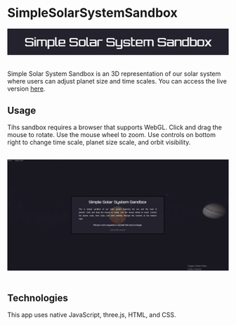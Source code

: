 # SimpleSolarSystemSandbox

<div align="center">
   <img src=src/assets/SSSS.png >
</div>
<br/>

Simple Solar System Sandbox is an 3D representation of our solar system where users can adjust planet size and time scales. You can access the live version [here](https://aliibsin.github.io/SimpleSolarSystemSandbox/).

## Usage
Tihs sandbox requires a browser that supports WebGL.
Click and drag the mouse to rotate. Use the mouse wheel to zoom. Use controls on bottom right to change time scale, planet size scale, and orbit visibility. 

<br/>
<div align="center">
   <img src=src/assets/opening.png >
</div>
<br/>

## Technologies
This app uses native JavaScript, three.js, HTML, and CSS.
